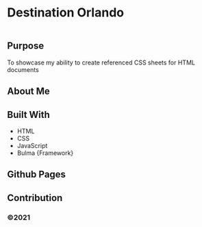 # Destination Orlando 

<image href="./assets/images/Screenshot.jpg">

## Purpose
To showcase my ability to create referenced CSS sheets for HTML documents 

## About Me


## Built With
* HTML
* CSS
* JavaScript
* Bulma {Framework}

## Github Pages

## Contribution



### ©️2021
